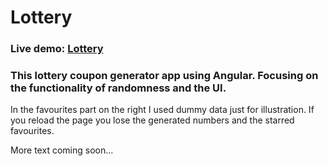 # Lottery

### Live demo: <a href="https://dzsub-lottery.surge.sh/" target="_blank">Lottery</a>

### This lottery coupon generator app using Angular. Focusing on the functionality of randomness and the UI.

In the favourites part on the right I used dummy data just for illustration.
If you reload the page you lose the generated numbers and the starred favourites.


More text coming soon...
